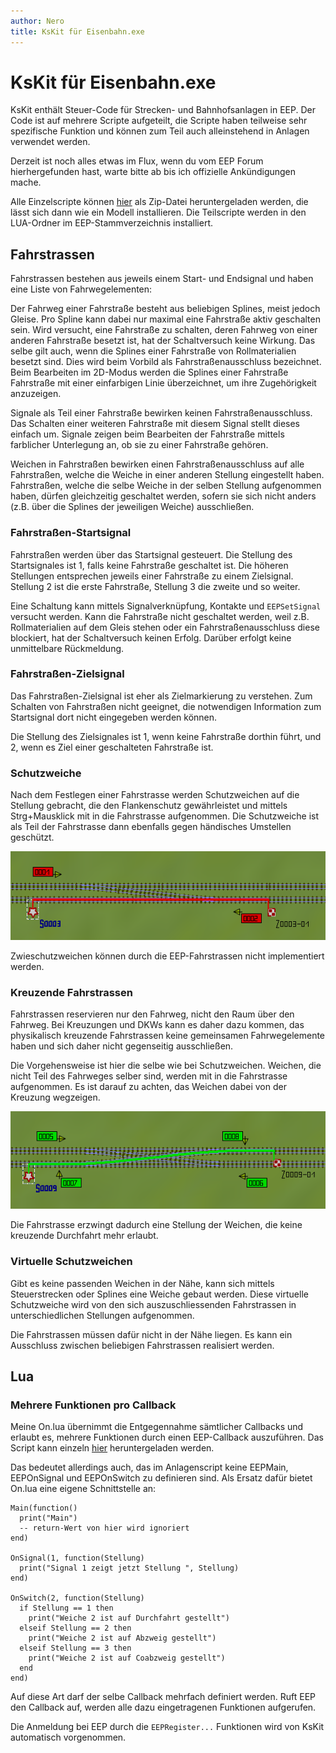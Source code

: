```yaml
---
author: Nero
title: KsKit für Eisenbahn.exe
---
```


# KsKit für Eisenbahn.exe

KsKit enthält Steuer-Code für Strecken- und Bahnhofsanlagen in EEP.
Der Code ist auf mehrere Scripte aufgeteilt, die Scripte haben teilweise sehr spezifische Funktion und können zum Teil auch alleinstehend in Anlagen verwendet werden.

Derzeit ist noch alles etwas im Flux, wenn du vom EEP Forum hierhergefunden hast, warte bitte ab bis ich offizielle Ankündigungen mache.

Alle Einzelscripte können [hier](https://github.com/nero/kskit/archive/refs/heads/master.zip) als Zip-Datei heruntergeladen werden, die lässt sich dann wie ein Modell installieren.
Die Teilscripte werden in den LUA-Ordner im EEP-Stammverzeichnis installiert.

## Fahrstrassen

Fahrstrassen bestehen aus jeweils einem Start- und Endsignal und haben eine Liste von Fahrwegelementen:

Der Fahrweg einer Fahrstraße besteht aus beliebigen Splines, meist jedoch Gleise.
Pro Spline kann dabei nur maximal eine Fahrstraße aktiv geschalten sein.
Wird versucht, eine Fahrstraße zu schalten, deren Fahrweg von einer anderen Fahrstraße besetzt ist, hat der Schaltversuch keine Wirkung.
Das selbe gilt auch, wenn die Splines einer Fahrstraße von Rollmaterialien besetzt sind.
Dies wird beim Vorbild als Fahrstraßenausschluss bezeichnet.
Beim Bearbeiten im 2D-Modus werden die Splines einer Fahrstraße Fahrstraße mit einer einfarbigen Linie überzeichnet, um ihre Zugehörigkeit anzuzeigen.

Signale als Teil einer Fahrstraße bewirken keinen Fahrstraßenausschluss.
Das Schalten einer weiteren Fahrstraße mit diesem Signal stellt dieses einfach um.
Signale zeigen beim Bearbeiten der Fahrstraße mittels farblicher Unterlegung an, ob sie zu einer Fahrstraße gehören.

Weichen in Fahrstraßen bewirken einen Fahrstraßenausschluss auf alle Fahrstraßen, welche die Weiche in einer anderen Stellung eingestellt haben.
Fahrstraßen, welche die selbe Weiche in der selben Stellung aufgenommen haben, dürfen gleichzeitig geschaltet werden, sofern sie sich nicht anders (z.B. über die Splines der jeweiligen Weiche) ausschließen.

### Fahrstraßen-Startsignal

Fahrstraßen werden über das Startsignal gesteuert.
Die Stellung des Startsignales ist 1, falls keine Fahrstraße geschaltet ist.
Die höheren Stellungen entsprechen jeweils einer Fahrstraße zu einem Zielsignal.
Stellung 2 ist die erste Fahrstraße, Stellung 3 die zweite und so weiter.

Eine Schaltung kann mittels Signalverknüpfung, Kontakte und `EEPSetSignal` versucht werden.
Kann die Fahrstraße nicht geschaltet werden, weil z.B. Rollmaterialien auf dem Gleis stehen oder ein Fahrstraßenausschluss diese blockiert, hat der Schaltversuch keinen Erfolg.
Darüber erfolgt keine unmittelbare Rückmeldung.

### Fahrstraßen-Zielsignal

Das Fahrstraßen-Zielsignal ist eher als Zielmarkierung zu verstehen.
Zum Schalten von Fahrstraßen nicht geeignet, die notwendigen Information zum Startsignal dort nicht eingegeben werden können.

Die Stellung des Zielsignales ist 1, wenn keine Fahrstraße dorthin führt, und 2, wenn es Ziel einer geschalteten Fahrstraße ist.

### Schutzweiche

Nach dem Festlegen einer Fahrstrasse werden Schutzweichen auf die Stellung gebracht, die den Flankenschutz gewährleistet und mittels Strg+Mausklick mit in die Fahrstrasse aufgenommen.
Die Schutzweiche ist als Teil der Fahrstrasse dann ebenfalls gegen händisches Umstellen geschützt.

![Weiche 1 ist als Schutzweiche Teil der Fahrstrasse](img/schutzweiche.png)

Zwieschutzweichen können durch die EEP-Fahrstrassen nicht implementiert werden.

### Kreuzende Fahrstrassen

Fahrstrassen reservieren nur den Fahrweg, nicht den Raum über den Fahrweg.
Bei Kreuzungen und DKWs kann es daher dazu kommen, das physikalisch kreuzende Fahrstrassen keine gemeinsamen Fahrwegelemente haben und sich daher nicht gegenseitig ausschließen.

Die Vorgehensweise ist hier die selbe wie bei Schutzweichen.
Weichen, die nicht Teil des Fahrweges selber sind, werden mit in die Fahrstrasse aufgenommen.
Es ist darauf zu achten, das Weichen dabei von der Kreuzung wegzeigen.

![Weichen 5 und 6 sind Teil der Fahrstrasse. In diesem Fall mit dem Hosenträger wird durch die extra Weichen kein Flankenschutz sichergestellt](img/kreuzung.png)

Die Fahrstrasse erzwingt dadurch eine Stellung der Weichen, die keine kreuzende Durchfahrt mehr erlaubt.

### Virtuelle Schutzweichen

Gibt es keine passenden Weichen in der Nähe, kann sich mittels Steuerstrecken oder Splines eine Weiche gebaut werden.
Diese virtuelle Schutzweiche wird von den sich auszuschliessenden Fahrstrassen in unterschiedlichen Stellungen aufgenommen.

Die Fahrstrassen müssen dafür nicht in der Nähe liegen.
Es kann ein Ausschluss zwischen beliebigen Fahrstrassen realisiert werden.

## Lua

### Mehrere Funktionen pro Callback

Meine On.lua übernimmt die Entgegennahme sämtlicher Callbacks und erlaubt es, mehrere Funktionen durch einen EEP-Callback auszuführen.
Das Script kann einzeln [hier](Install_00/On.lua) heruntergeladen werden.

Das bedeutet allerdings auch, das im Anlagenscript keine EEPMain, EEPOnSignal und EEPOnSwitch zu definieren sind.
Als Ersatz dafür bietet On.lua eine eigene Schnittstelle an:

```
Main(function()
  print("Main")
  -- return-Wert von hier wird ignoriert
end)

OnSignal(1, function(Stellung)
  print("Signal 1 zeigt jetzt Stellung ", Stellung)
end)

OnSwitch(2, function(Stellung)
  if Stellung == 1 then
    print("Weiche 2 ist auf Durchfahrt gestellt")
  elseif Stellung == 2 then
    print("Weiche 2 ist auf Abzweig gestellt")
  elseif Stellung == 3 then
    print("Weiche 2 ist auf Coabzweig gestellt")
  end
end)
```

Auf diese Art darf der selbe Callback mehrfach definiert werden.
Ruft EEP den Callback auf, werden alle dazu eingetragenen Funktionen aufgerufen.

Die Anmeldung bei EEP durch die `EEPRegister...` Funktionen wird von KsKit automatisch vorgenommen.

